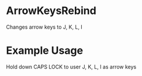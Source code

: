 # ArrowKeysRebind
Changes arrow keys to J, K, L, I 

# Example Usage
Hold down CAPS LOCK to user J, K, L, I as arrow keys
